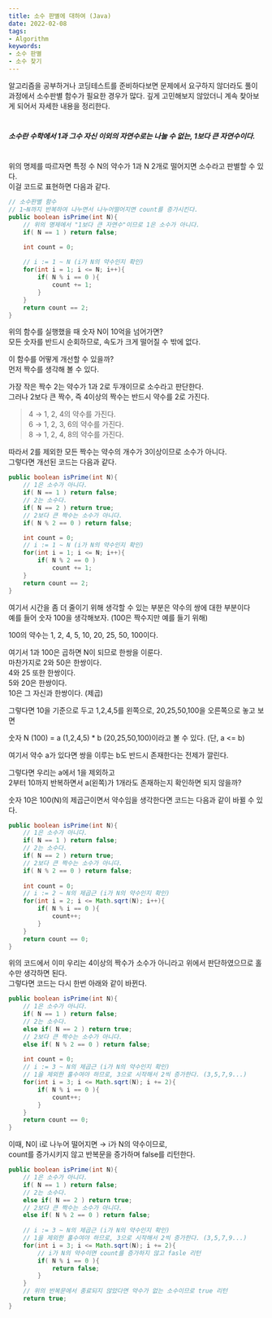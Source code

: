 ```yaml
---
title: 소수 판별에 대하여 (Java)
date: 2022-02-08
tags:
- Algorithm
keywords:
- 소수 판별
- 소수 찾기
---
```


알고리즘을 공부하거나 코딩테스트를 준비하다보면
문제에서 요구하지 않더라도 풀이과정에서 소수판별 함수가 필요한 경우가 많다.
깊게 고민해보지 않았더니 계속 찾아보게 되어서 자세한 내용을 정리한다.

#
_**소수란 수학에서 1과 그수 자신 이외의 자연수로는 나눌 수 없는, 1보다 큰 자연수이다.**_
#
위의 명제를 따르자면 특정 수 N의 약수가 1과 N 2개로 떨어지면 소수라고 판별할 수 있다.
<br/>이걸 코드로 표현하면 다음과 같다.

```java
// 소수판별 함수
// 1~N까지 반복하여 나누면서 나누어떨어지면 count를 증가시킨다.
public boolean isPrime(int N){
	// 위의 명제에서 "1보다 큰 자연수"이므로 1은 소수가 아니다.
	if( N == 1 ) return false;

	int count = 0;
	
	// i := 1 ~ N (i가 N의 약수인지 확인)
	for(int i = 1; i <= N; i++){
		if( N % i == 0 ){
			count += 1;
		}
	}
	return count == 2;
}
```

위의 함수를 실행했을 때 숫자 N이 10억을 넘어가면?
<br/>모든 숫자를 반드시 순회하므로, 속도가 크게 떨어질 수 밖에 없다.

이 함수를 어떻게 개선할 수 있을까? 
<br/>먼저 짝수를 생각해 볼 수 있다.

가장 작은 짝수 2는 약수가 1과 2로 두개이므로 소수라고 판단한다.
<br/>그러나 2보다 큰 짝수, 즉 4이상의 짝수는 반드시 약수를 2로 가진다.
>4 → 1, 2, 4의 약수를 가진다.
<br/>6 → 1, 2, 3, 6의 약수를 가진다.
<br/>8 → 1, 2, 4, 8의 약수를 가진다.

따라서 2를 제외한 모든 짝수는 약수의 개수가 3이상이므로 소수가 아니다.
<br/>그렇다면 개선된 코드는 다음과 같다.

```java
public boolean isPrime(int N){
	// 1은 소수가 아니다.
	if( N == 1 ) return false;
   	// 2는 소수다.
	if( N == 2 ) return true;
	// 2보다 큰 짝수는 소수가 아니다.
	if( N % 2 == 0 ) return false;

	int count = 0;
	// i := 1 ~ N (i가 N의 약수인지 확인)
	for(int i = 1; i <= N; i++){
		if( N % 2 == 0 )
			count += 1;
	}
	return count == 2;
}
```

여기서 시간을 좀 더 줄이기 위해 생각할 수 있는 부분은 약수의 쌍에 대한 부분이다
<br/>예를 들어 숫자 100을 생각해보자. (100은 짝수지만 예를 들기 위해)

100의 약수는 1, 2, 4, 5, 10, 20, 25, 50, 100이다.

여기서 1과 100은 곱하면 N이 되므로 한쌍을 이룬다.
<br/>마찬가지로 2와 50은 한쌍이다.
<br/>4와 25 또한 한쌍이다.
<br/>5와 20은 한쌍이다.
<br/>10은 그 자신과 한쌍이다. (제곱)

그렇다면 10을 기준으로 두고 1,2,4,5를 왼쪽으로, 20,25,50,100을 오른쪽으로 놓고 보면

숫자 N (100) = a (1,2,4,5) * b (20,25,50,100)이라고 볼 수 있다. (단, a <= b)

여기서 약수 a가 있다면 쌍을 이루는 b도 반드시 존재한다는 전제가 깔린다.

그렇다면 우리는 a에서 1을 제외하고
<br/>2부터 10까지 반복하면서 a(왼쪽)가 1개라도 존재하는지 확인하면 되지 않을까?

숫자 10은 100(N)의 제곱근이면서 약수임을 생각한다면 코드는 다음과 같이 바뀔 수 있다.

```java
public boolean isPrime(int N){
	// 1은 소수가 아니다.
	if( N == 1 ) return false;
   	// 2는 소수다.
	if( N == 2 ) return true;
	// 2보다 큰 짝수는 소수가 아니다.
	if( N % 2 == 0 ) return false;
    
   	int count = 0;
   	// i := 2 ~ N의 제곱근 (i가 N의 약수인지 확인)
	for(int i = 2; i <= Math.sqrt(N); i++){
		if( N % i == 0 ){
			count++;
		}
	}
	return count == 0;
}
```

위의 코드에서 이미 우리는 4이상의 짝수가 소수가 아니라고 위에서 판단하였으므로 홀수만 생각하면 된다.
<br/>그렇다면 코드는 다시 한번 아래와 같이 바뀐다.

```java
public boolean isPrime(int N){
	// 1은 소수가 아니다.
	if( N == 1 ) return false;
	// 2는 소수다.
	else if( N == 2 ) return true;
	// 2보다 큰 짝수는 소수가 아니다.
	else if( N % 2 == 0 ) return false;
		
	int count = 0;
	// i := 3 ~ N의 제곱근 (i가 N의 약수인지 확인)
	// 1을 제외한 홀수여야 하므로, 3으로 시작해서 2씩 증가한다. (3,5,7,9...)
	for(int i = 3; i <= Math.sqrt(N); i += 2){
		if( N % i == 0 ){
			count++;
		}
	}
	return count == 0;
}
```

이때, N이 i로 나누어 떨어지면 → i가 N의 약수이므로,
<br/>count를 증가시키지 않고 반복문을 증가하며 false를 리턴한다.
```Java
public boolean isPrime(int N){
	// 1은 소수가 아니다.
	if( N == 1 ) return false;
	// 2는 소수다.
	else if( N == 2 ) return true;
	// 2보다 큰 짝수는 소수가 아니다.
	else if( N % 2 == 0 ) return false;
	
	// i := 3 ~ N의 제곱근 (i가 N의 약수인지 확인)
	// 1을 제외한 홀수여야 하므로, 3으로 시작해서 2씩 증가한다. (3,5,7,9...)
	for(int i = 3; i <= Math.sqrt(N); i += 2){
	    // i가 N의 약수이면 count를 증가하지 않고 fasle 리턴
		if( N % i == 0 ){
			return false;
		}
	}
	// 위의 반복문에서 종료되지 않았다면 약수가 없는 소수이므로 true 리턴
	return true;
}
```

